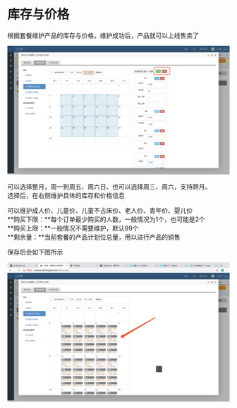 # 库存与价格

根据套餐维护产品的库存与价格，维护成功后，产品就可以上线售卖了

![](../../.gitbook/assets/image%20%2855%29.png)

可以选择整月，周一到周五、周六日、也可以选择周三、周六，支持跨月。  
选择后，在右侧维护具体的库存和价格信息  
  
可以维护成人价、儿童价、儿童不占床价、老人价、青年价、婴儿价  
**购买下限：**每个订单最少购买的人数，一般情况为1个，也可能是2个  
**购买上限：**一般情况不需要维护，默认99个  
**剩余量：**当前套餐的产品计划位总量，用以进行产品的销售

保存后会如下图所示

![](../../.gitbook/assets/image%20%2884%29.png)




